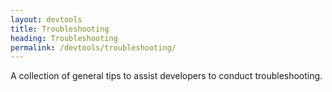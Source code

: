 ```yaml
---
layout: devtools
title: Troubleshooting
heading: Troubleshooting
permalink: /devtools/troubleshooting/
---
```


A collection of general tips to assist developers to conduct troubleshooting.
